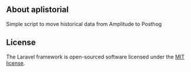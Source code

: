 ## About aplistorial

Simple script to move historical data from Amplitude to Posthog



## License

The Laravel framework is open-sourced software licensed under the [MIT license](https://opensource.org/licenses/MIT).
